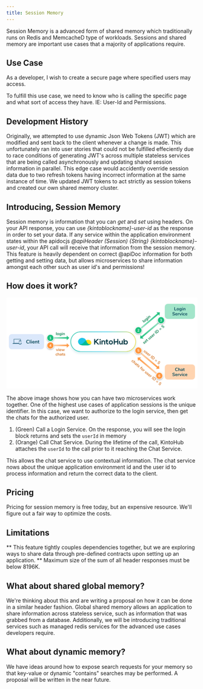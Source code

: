 ```yaml
---
title: Session Memory
---
```


Session Memory is a advanced form of shared memory which traditionally runs on Redis and MemcacheD type of workloads.  Sessions and shared memory are important use cases that a majority of applications require.

## Use Case

As a developer, I wish to create a secure page where specified users may access.

To fulfill this use case, we need to know who is calling the specific page and what sort of access they have. IE: User-Id and Permissions.

## Development History

Originally, we attempted to use dynamic Json Web Tokens (JWT) which are modified and sent back to the client whenever a change is made.  This unfortunately ran into user stories that could not be fulfilled effeciently due to race conditions of generating JWT's across multiple stateless services that are being called asynchronously and updating shared session information in parallel.  This edge case would accidently override session data due to two refresh tokens having incorrect information at the same instance of time. We updated JWT tokens to act strictly as session tokens and created our own shared memory cluster.

## Introducing, Session Memory

Session memory is information that you can *get* and *set* using headers.  On your API response, you can use *{kintoblockname}-user-id* as the response in order to set your data.  If any service within the application environment states within the apidocjs *@apiHeader (Session) {String} {kintoblockname}-user-id*, your API call will receive that information from the session memory.  This feature is heavily dependent on correct @apiDoc information for both getting and setting data, but allows microservices to share information amongst each other such as user id's and permissions!


## How does it work?

![Session memory example](/docs/assets/client-session-memory-example.png)


The above image shows how you can have two microservices work together.  One of the highest use cases of application sessions is the unique identifier.  In this case, we want to authorize to the login service, then get the chats for the authorized user.

1. (Green) Call a Login Service. On the response, you will see the login block returns and sets the `userId` in memory
2. (Orange) Call Chat Service. During the lifetime of the call, KintoHub attaches the `userId` to the call prior to it reaching the Chat Service.

This allows the chat service to use contextual information. The chat service nows about the unique application environment id and the user id to process information and return the correct data to the client.

## Pricing
Pricing for session memory is free today, but an expensive resource.  We'll figure out a fair way to optimize the costs.

## Limitations

** This feature tightly couples dependencies together, but we are exploring ways to share data through pre-defined contracts upon setting up an application.
** Maximum size of the sum of all header responses must be below 8196K.

## What about shared global memory?

We're thinking about this and are writing a proposal on how it can be done in a similar header fashion.  Global shared memory allows an application to share information across stateless service, such as information that was grabbed from a database.  Additionally, we will be introducing traditional services such as managed redis services for the advanced use cases developers require.

## What about dynamic memory?

We have ideas around how to expose search requests for your memory so that key-value or dynamic "contains" searches may be performed. A proposal will be written in the near future.




